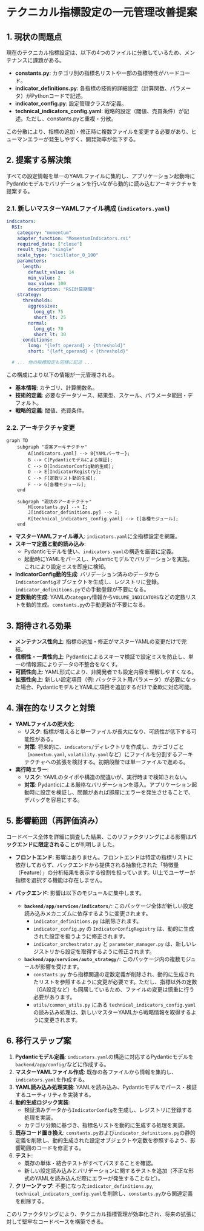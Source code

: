 # テクニカル指標設定の一元管理改善提案

## 1. 現状の問題点

現在のテクニカル指標設定は、以下の4つのファイルに分散しているため、メンテナンスに課題がある。

- **constants.py**: カテゴリ別の指標名リストや一部の指標特性がハードコード。
- **indicator_definitions.py**: 各指標の技術的詳細設定（計算関数、パラメータ）がPythonコードで記述。
- **indicator_config.py**: 設定管理クラスが定義。
- **technical_indicators_config.yaml**: 戦略的設定（閾値、売買条件）が記述。ただし、constants.pyと重複・分散。

この分散により、指標の追加・修正時に複数ファイルを変更する必要があり、ヒューマンエラーが発生しやすく、開発効率が低下する。

## 2. 提案する解決策

すべての設定情報を単一のYAMLファイルに集約し、アプリケーション起動時にPydanticモデルでバリデーションを行いながら動的に読み込むアーキテクチャを提案する。

### 2.1. 新しいマスターYAMLファイル構成 (`indicators.yaml`)

```yaml
indicators:
  RSI:
    category: "momentum"
    adapter_function: "MomentumIndicators.rsi"
    required_data: ["close"]
    result_type: "single"
    scale_type: "oscillator_0_100"
    parameters:
      length:
        default_value: 14
        min_value: 2
        max_value: 100
        description: "RSI計算期間"
    strategy:
      thresholds:
        aggressive:
          long_gt: 75
          short_lt: 25
        normal:
          long_gt: 70
          short_lt: 30
      conditions:
        long: "{left_operand} > {threshold}"
        short: "{left_operand} < {threshold}"

  # ... 他の指標設定も同様に記述 ...
```

この構成により以下の情報が一元管理される。
- **基本情報**: カテゴリ、計算関数名。
- **技術的定義**: 必要なデータソース、結果型、スケール、パラメータ範囲・デフォルト。
- **戦略的定義**: 閾値、売買条件。

### 2.2. アーキテクチャ変更

```mermaid
graph TD
    subgraph "提案アーキテクチャ"
        A[indicators.yaml] --> B{YAMLパーサー};
        B --> C[Pydanticモデルによる検証];
        C --> D[IndicatorConfig動的生成];
        D --> E[IndicatorRegistry];
        C --> F[定数リスト動的生成];
        F --> G[各種モジュール];
    end

    subgraph "現状のアーキテクチャ"
        H[constants.py] --> I;
        J[indicator_definitions.py] --> I;
        K[technical_indicators_config.yaml] --> I[各種モジュール];
    end
```

- **マスターYAMLファイル導入**: `indicators.yaml`に全指標設定を網羅。
- **スキーマ定義と動的読み込み**:
    - Pydanticモデルを使い、`indicators.yaml`の構造を厳密に定義。
    - 起動時にYAMLをパースし、Pydanticモデルでバリデーションを実施。これにより設定ミスを即座に検知。
- **IndicatorConfig動的生成**: バリデーション済みのデータから`IndicatorConfig`オブジェクトを生成し、レジストリに登録。`indicator_definitions.py`での手動登録が不要になる。
- **定数動的生成**: YAMLの`category`情報から`VOLUME_INDICATORS`などの定数リストを動的生成。`constants.py`の手動更新が不要になる。

## 3. 期待される効果

- **メンテナンス性向上**: 指標の追加・修正がマスターYAMLの変更だけで完結。
- **信頼性・一貫性向上**: Pydanticによるスキーマ検証で設定ミスを防止し、単一の情報源によりデータの不整合をなくす。
- **可読性向上**: YAML形式により、非開発者でも設定内容を理解しやすくなる。
- **拡張性向上**: 新しい設定項目（例: バックテスト用パラメータ）が必要になった場合、PydanticモデルとYAMLに項目を追加するだけで柔軟に対応可能。

## 4. 潜在的なリスクと対策

- **YAMLファイルの肥大化**:
    - **リスク**: 指標が増えると単一ファイルが長大になり、可読性が低下する可能性がある。
    - **対策**: 将来的に、`indicators/`ディレクトリを作成し、カテゴリごと（`momentum.yaml`, `volatility.yaml`など）にファイルを分割するアーキテクチャへの拡張を検討する。初期段階では単一ファイルで進める。
- **実行時エラー**:
    - **リスク**: YAMLのタイポや構造の間違いが、実行時まで検知されない。
    - **対策**: Pydanticによる厳格なバリデーションを導入。アプリケーション起動時に設定を検証し、問題があれば即座にエラーを発生させることで、デバッグを容易にする。

## 5. 影響範囲（再評価済み）

コードベース全体を詳細に調査した結果、このリファクタリングによる影響は**バックエンドに限定される**ことが判明しました。

- **フロントエンド**: 影響はありません。フロントエンドは特定の指標リストに依存しておらず、バックエンドから提供される抽象化された「特徴量（Feature）」の分析結果を表示する役割を担っています。UI上でユーザーが指標を選択する機能は存在しません。

- **バックエンド**: 影響は以下のモジュールに集中します。
    - **`backend/app/services/indicators/`**: このパッケージ全体が新しい設定読み込みメカニズムに依存するように変更されます。
        - `indicator_definitions.py` は削除されます。
        - `indicator_config.py` の `IndicatorConfigRegistry` は、動的に生成された設定を扱うように修正されます。
        - `indicator_orchestrator.py` と `parameter_manager.py` は、新しいレジストリから設定を取得するように修正されます。
    - **`backend/app/services/auto_strategy/`**: このパッケージ内の複数モジュールが影響を受けます。
        - `constants.py` から指標関連の定数定義が削除され、動的に生成されたリストを参照するように変更が必要です。ただし、指標以外の定数（GA設定など）も同居しているため、ファイルの変更は慎重に行う必要があります。
        - `utils/common_utils.py` にある `technical_indicators_config.yaml` の読み込み処理は、新しいマスターYAMLから戦略情報を取得するように変更されます。

## 6. 移行ステップ案

1. **Pydanticモデル定義**: `indicators.yaml`の構造に対応するPydanticモデルを`backend/app/config/`などに作成する。
2. **マスターYAMLファイル作成**: 既存の各ファイルから情報を集約し、`indicators.yaml`を作成する。
3. **YAML読み込み処理実装**: YAMLを読み込み、Pydanticモデルでパース・検証するユーティリティを実装する。
4. **動的生成ロジック実装**:
    - 検証済みデータから`IndicatorConfig`を生成し、レジストリに登録する処理を実装。
    - カテゴリ分類に基づき、指標名リストを動的に生成する処理を実装。
5. **既存コード置き換え**: `constants.py`および`indicator_definitions.py`の静的定義を削除し、動的生成された設定オブジェクトや定数を参照するよう、影響範囲のコードを修正する。
6. **テスト**:
    - 既存の単体・結合テストがすべてパスすることを確認。
    - 新しい設定読み込みとバリデーションに関するテストを追加（不正な形式のYAMLを読み込んだ際にエラーが発生することなど）。
7. **クリーンアップ**: 不要になった`indicator_definitions.py`, `technical_indicators_config.yaml`を削除し、`constants.py`から関連定義を削除する。

このリファクタリングにより、テクニカル指標管理が効率化され、将来の拡張に対して堅牢なコードベースを構築できる。